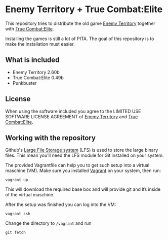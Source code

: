 # Enemy Territory + True Combat:Elite

This repository tries to distribute the old game [Enemy Territory](http://www.enemy-territory.com/)
together with [True Combat:Elite](http://www.truecombat.net/).

Installing the games is still a lot of PITA. The goal of this repository is to make the installation must easier.

## What is included

- Enemy Territory 2.60b
- True Combat:Elite 0.49b
- Punkbuster

## License

When using the software included you agree to the LIMITED USE SOFTWARE LICENSE AGREEMENT of
[Enemy Territory](EULA_Wolfenstein_Enemy_Territory.txt) and [True Combat:Elite](EULA_TrueCombat_Elite.txt).

## Working with the repository

Github's [Large File Storage system](https://git-lfs.github.com/) (LFS) is used to store the large binary files.
This mean you'll need the LFS module for Git installed on your system.

The provided Vagrantfile can help you to get such setup into a virtual maschine (VM).
Make sure you installed [Vagrant](https://www.vagrantup.com/) on your system, then run:

```
vagrant up
```

This will download the required base box and will provide git and lfs inside of the virtual maschine.

After the setup was finished you can log into the VM:

```
vagrant ssh
```

Change the directory to `/vagrant` and run

```
git fetch
```
